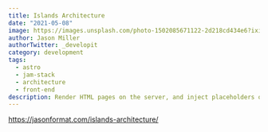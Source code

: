```yaml
---
title: Islands Architecture
date: "2021-05-08"
image: https://images.unsplash.com/photo-1502085671122-2d218cd434e6?ixid=MnwxMjA3fDB8MHxwaG90by1wYWdlfHx8fGVufDB8fHx8&ixlib=rb-1.2.1&auto=format&fit=crop&w=1698&q=80
author: Jason Miller
authorTwitter: _developit
category: development
tags:
  - astro
  - jam-stack
  - architecture
  - front-end
description: Render HTML pages on the server, and inject placeholders or slots around highly dynamic regions.
---
```


https://jasonformat.com/islands-architecture/
